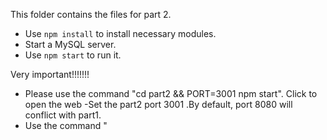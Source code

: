 This folder contains the files for part 2.

- Use `npm install` to install necessary modules.
- Start a MySQL server.
- Use `npm start` to run it.

Very important!!!!!!!

- Please use the command "cd part2 && PORT=3001 npm start". Click to open the web
    -Set the part2 port 3001 .By default, port 8080 will conflict with part1.
- Use the command "